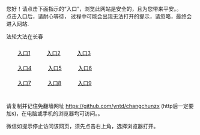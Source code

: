 您好！请点击下面指示的“入口”，浏览此网站是安全的，且为您带来平安。。 <br/>
点击入口后，请耐心等待， 过程中可能会出现无法打开的提示，请忽略，最终会进入网站. </br>

法轮大法在长春<br/>
<div style="padding:10px"><a style="margin:20px" target="_blank" href="https://d2ks6zgaj6vnpn.cloudfront.net/2Qpsp?hlzxzj" id="ccLink1" rel="nofollow">入口1</a> <a target="_blank" style="margin:20px" href="https://d1xlvmgqns8u5k.cloudfront.net/2Qpsp?qorwtju" id="ccLink2" rel="nofollow">入口2</a> <a style="margin:20px" target="_blank" href="https://dg72b7m9b4d65.cloudfront.net/2Qpsp?tuvsuhg" id="ccLink3" rel="nofollow">入口3</a></div>

<div style="padding:10px" ><a style="margin:20px" target="_blank" href="https://d2ks6zgaj6vnpn.cloudfront.net/2Qpsp?hlzxzj" id="ccLink4" rel="nofollow">入口4</a> <a style="margin:20px" href="https://d1xlvmgqns8u5k.cloudfront.net/2Qpsp?qorwtju" target="_blank" id="ccLink5" rel="nofollow">入口5</a> <a style="margin:20px" href="https://dg72b7m9b4d65.cloudfront.net/2Qpsp?tuvsuhg" target="_blank" id="ccLink6" rel="nofollow">入口6</a></div>

<div style="padding:10px"><a style="margin:20px" target="_blank" href="https://d2ks6zgaj6vnpn.cloudfront.net/2Qpsp?hlzxzj" id="ccLink7" rel="nofollow">入口7</a> <a style="margin:20px" href="https://d1xlvmgqns8u5k.cloudfront.net/2Qpsp?qorwtju" target="_blank" id="ccLink8" rel="nofollow">入口8</a> <a style="margin:20px" target="_blank" href="https://dg72b7m9b4d65.cloudfront.net/2Qpsp?tuvsuhg" id="ccLink9" rel="nofollow">入口9</a></div>

<br/>



请复制并记住免翻墙网址 https://github.com/yntd/changchunzx (http后一定要加s)，在电脑或手机的浏览器均可访问。。<br/>

微信如提示停止访问该网页，须先点击右上角，选择浏览器打开。
